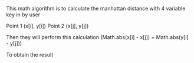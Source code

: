 This math algorithm is to calculate the manhattan distance with 4 variable key in by user

Point 1 (x[i], y[i])
Point 2 (x[j], y[j])

Then they will perform this calculation
(Math.abs(x[i] - x[j]) + Math.abs(y[i] - y[j]))

To obtain the result
